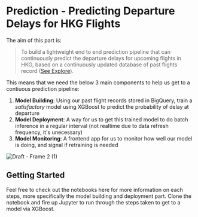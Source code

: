 # Prediction - Predicting Departure Delays for HKG Flights

The aim of this part is:
> To build a lightweight end to end prediction pipeline that can continuously predict the departure delays for upcoming flights in HKG, based on a continuously updated database of past flights record ([See Explore](/explore)).

This means that we need the below 3 main components to help us get to a contiuous prediction pipeline:

1. **Model Building**: Using our past flight records stored in BigQuery, train a _satisfactory_ model using XGBoost to predict the probability of delay at departure
2. **Model Deployment**: A way for us to get this trained model to do batch inference in a regular interval (not realtime due to data refresh frequency, it's unecessary)
3. **Model Monitoring**: A frontend app for us to monitor how well our model is doing, and signal if retraining is needed

![Draft - Frame 2 (1)](https://user-images.githubusercontent.com/38344465/174471116-d8a1b067-04c4-4ef5-a8bc-8020b069a51c.jpg)


## Getting Started

Feel free to check out the notebooks here for more information on each steps, more specifically the model building and deployment part. Clone the notebook and fire up Jupyter to run through the steps taken to get to a model via XGBoost.

